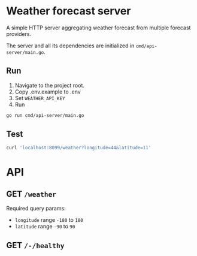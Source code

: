 # Weather forecast server
A simple HTTP server aggregating weather forecast from multiple forecast providers.

The server and all its dependencies are initialized in `cmd/api-server/main.go`.

## Run
1. Navigate to the project root.
2. Copy .env.example to .env
3. Set `WEATHER_API_KEY`
4. Run
```sh
go run cmd/api-server/main.go
```

## Test
```sh
curl 'localhost:8099/weather?longitude=44&latitude=11'
```

# API
## GET `/weather`
Required query params:
- `longitude` range `-180` to `180`
- `latitude` range `-90` to `90`

## GET `/-/healthy`

